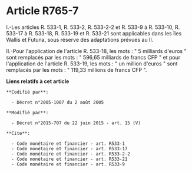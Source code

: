 # Article R765-7

I.-Les articles R. 533-1, R. 533-2, R. 533-2-2 et R. 533-9 à R. 533-10, R. 533-17 à R. 533-18, R. 533-19 et R. 533-21 sont
applicables dans les îles Wallis et Futuna, sous réserve des adaptations prévues au II. 

II.-Pour l'application de l'article R. 533-18, les mots : " 5 milliards d'euros " sont remplacés par les mots : " 596,65
milliards de francs CFP " et pour l'application de l'article R. 533-19, les mots : " un million d'euros " sont remplacés par
les mots : " 119,33 millions de francs CFP ".

**Liens relatifs à cet article**

	**Codifié par**:

	  - Décret n°2005-1007 du 2 août 2005

	**Modifié par**:

	  - Décret n°2015-707 du 22 juin 2015 - art. 15 (V)

	**Cite**:

	  - Code monétaire et financier - art. R533-1
	  - Code monétaire et financier - art. R533-17
	  - Code monétaire et financier - art. R533-2-2
	  - Code monétaire et financier - art. R533-21
	  - Code monétaire et financier - art. R533-9

